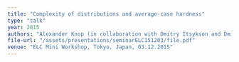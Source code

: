 ```yaml
---
title: "Complexity of distributions and average-case hardness"
type: "talk"
year: 2015
authors: "Alexander Knop (in collaboration with Dmitry Itsykson and Dmitry Sokolov)"
file-url: "/assets/presentations/seminarELC151203/file.pdf"
venue: "ELC Mini Workshop, Tokyo, Japan, 03.12.2015"
---
```

